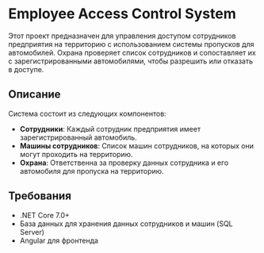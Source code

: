 # Employee Access Control System

Этот проект предназначен для управления доступом сотрудников предприятия на территорию с использованием системы пропусков для автомобилей. Охрана проверяет список сотрудников и сопоставляет их с зарегистрированными автомобилями, чтобы разрешить или отказать в доступе.

## Описание

Система состоит из следующих компонентов:

- **Сотрудники**: Каждый сотрудник предприятия имеет зарегистрированный автомобиль.
- **Машины сотрудников**: Список машин сотрудников, на которых они могут проходить на территорию.
- **Охрана**: Ответственна за проверку данных сотрудника и его автомобиля для пропуска на территорию.

## Требования

- .NET Core 7.0+
- База данных для хранения данных сотрудников и машин (SQL Server)
- Angular для фронтенда
